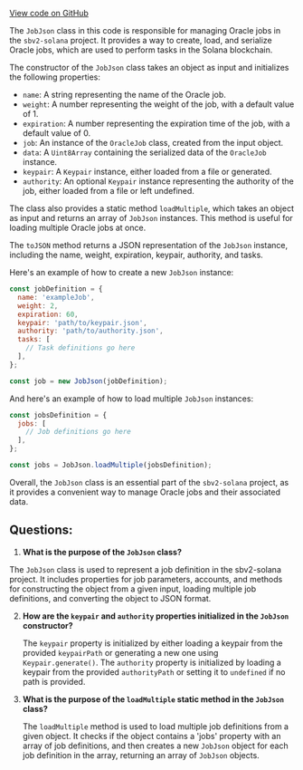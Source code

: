 [View code on GitHub](https://github.com/switchboard-xyz/sbv2-solana/blob/master/javascript/solana.js/src/json/job.ts)

The `JobJson` class in this code is responsible for managing Oracle jobs in the `sbv2-solana` project. It provides a way to create, load, and serialize Oracle jobs, which are used to perform tasks in the Solana blockchain.

The constructor of the `JobJson` class takes an object as input and initializes the following properties:

- `name`: A string representing the name of the Oracle job.
- `weight`: A number representing the weight of the job, with a default value of 1.
- `expiration`: A number representing the expiration time of the job, with a default value of 0.
- `job`: An instance of the `OracleJob` class, created from the input object.
- `data`: A `Uint8Array` containing the serialized data of the `OracleJob` instance.
- `keypair`: A `Keypair` instance, either loaded from a file or generated.
- `authority`: An optional `Keypair` instance representing the authority of the job, either loaded from a file or left undefined.

The class also provides a static method `loadMultiple`, which takes an object as input and returns an array of `JobJson` instances. This method is useful for loading multiple Oracle jobs at once.

The `toJSON` method returns a JSON representation of the `JobJson` instance, including the name, weight, expiration, keypair, authority, and tasks.

Here's an example of how to create a new `JobJson` instance:

```javascript
const jobDefinition = {
  name: 'exampleJob',
  weight: 2,
  expiration: 60,
  keypair: 'path/to/keypair.json',
  authority: 'path/to/authority.json',
  tasks: [
    // Task definitions go here
  ],
};

const job = new JobJson(jobDefinition);
```

And here's an example of how to load multiple `JobJson` instances:

```javascript
const jobsDefinition = {
  jobs: [
    // Job definitions go here
  ],
};

const jobs = JobJson.loadMultiple(jobsDefinition);
```

Overall, the `JobJson` class is an essential part of the `sbv2-solana` project, as it provides a convenient way to manage Oracle jobs and their associated data.
## Questions: 
 1. **What is the purpose of the `JobJson` class?**

   The `JobJson` class is used to represent a job definition in the sbv2-solana project. It includes properties for job parameters, accounts, and methods for constructing the object from a given input, loading multiple job definitions, and converting the object to JSON format.

2. **How are the `keypair` and `authority` properties initialized in the `JobJson` constructor?**

   The `keypair` property is initialized by either loading a keypair from the provided `keypairPath` or generating a new one using `Keypair.generate()`. The `authority` property is initialized by loading a keypair from the provided `authorityPath` or setting it to `undefined` if no path is provided.

3. **What is the purpose of the `loadMultiple` static method in the `JobJson` class?**

   The `loadMultiple` method is used to load multiple job definitions from a given object. It checks if the object contains a 'jobs' property with an array of job definitions, and then creates a new `JobJson` object for each job definition in the array, returning an array of `JobJson` objects.